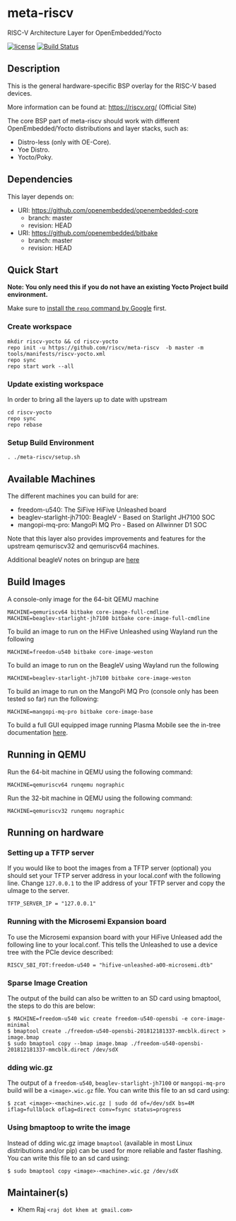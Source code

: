 # meta-riscv
RISC-V Architecture Layer for OpenEmbedded/Yocto

[![license](https://img.shields.io/github/license/mashape/apistatus.svg)](https://github.com/riscv/meta-riscv/blob/kraj/master/COPYRIGHT)
[![Build Status](https://travis-ci.org/riscv/meta-riscv.svg?branch=master)](https://travis-ci.org/riscv/meta-riscv)

## Description

This is the general hardware-specific BSP overlay for the RISC-V based devices.

More information can be found at: <https://riscv.org/> (Official Site)

The core BSP part of meta-riscv should work with different
OpenEmbedded/Yocto distributions and layer stacks, such as:

* Distro-less (only with OE-Core).
* Yoe Distro.
* Yocto/Poky.

## Dependencies

This layer depends on:

* URI: https://github.com/openembedded/openembedded-core
  * branch: master
  * revision: HEAD
* URI: https://github.com/openembedded/bitbake
  * branch: master
  * revision: HEAD

## Quick Start

**Note: You only need this if you do not have an existing Yocto Project build environment.**

Make sure to [install the `repo` command by Google](https://source.android.com/setup/downloading#installing-repo) first. 

### Create workspace
```text
mkdir riscv-yocto && cd riscv-yocto
repo init -u https://github.com/riscv/meta-riscv  -b master -m tools/manifests/riscv-yocto.xml
repo sync
repo start work --all
```
### Update existing workspace

In order to bring all the layers up to date with upstream

```text
cd riscv-yocto
repo sync
repo rebase
```

### Setup Build Environment
```text
. ./meta-riscv/setup.sh
```

## Available Machines

The different machines you can build for are:

* freedom-u540: The SiFive HiFive Unleashed board
* beaglev-starlight-jh7100: BeagleV - Based on Starlight JH7100 SOC
* mangopi-mq-pro: MangoPi MQ Pro - Based on Allwinner D1 SOC

Note that this layer also provides improvements and features for the
upstream qemuriscv32 and qemuriscv64 machines.

Additional beagleV notes on bringup are [here](https://github.com/riscv/meta-riscv/blob/master/docs/BeagleV.md)
## Build Images

A console-only image for the 64-bit QEMU machine
```text
MACHINE=qemuriscv64 bitbake core-image-full-cmdline
MACHINE=beaglev-starlight-jh7100 bitbake core-image-full-cmdline
```

To build an image to run on the HiFive Unleashed using Wayland run the following

```text
MACHINE=freedom-u540 bitbake core-image-weston
```

To build an image to run on the BeagleV using Wayland run the following
```text
MACHINE=beaglev-starlight-jh7100 bitbake core-image-weston
```

To build an image to run on the MangoPi MQ Pro (console only has been tested so far) run the following:
```text
MACHINE=mangopi-mq-pro bitbake core-image-base
```

To build a full GUI equipped image running Plasma Mobile see the in-tree documentation [here](https://github.com/riscv/meta-riscv/blob/master/docs/Plasma-Mobile-on-Unleashed.md).

## Running in QEMU

Run the 64-bit machine in QEMU using the following command:

```text
MACHINE=qemuriscv64 runqemu nographic
```

Run the 32-bit machine in QEMU using the following command:

```text
MACHINE=qemuriscv32 runqemu nographic
```

## Running on hardware

### Setting up a TFTP server

If you would like to boot the images from a TFTP server (optional) you should set your TFTP server address in your local.conf with the following line. Change ```127.0.0.1``` to the IP address of your TFTP server and copy the uImage to the server.

```text
TFTP_SERVER_IP = "127.0.0.1"
```

### Running with the Microsemi Expansion board

To use the Microsemi expansion board with your HiFive Unleased add the following line to your local.conf. This tells the Unleashed to use a device tree with the PCIe device described:

```text
RISCV_SBI_FDT:freedom-u540 = "hifive-unleashed-a00-microsemi.dtb"
```

### Sparse Image Creation

The output of the build can also be written to an SD card using bmaptool, the steps to do this are below:

```text
$ MACHINE=freedom-u540 wic create freedom-u540-opensbi -e core-image-minimal
$ bmaptool create ./freedom-u540-opensbi-201812181337-mmcblk.direct > image.bmap
$ sudo bmaptool copy --bmap image.bmap ./freedom-u540-opensbi-201812181337-mmcblk.direct /dev/sdX
```

### dding wic.gz

The output of a ```freedom-u540```, ```beaglev-starlight-jh7100``` or ```mangopi-mq-pro```  build will be a ```<image>.wic.gz``` file. You can write this file to an sd card using:

```text
$ zcat <image>-<machine>.wic.gz | sudo dd of=/dev/sdX bs=4M iflag=fullblock oflag=direct conv=fsync status=progress
```

### Using bmaptoop to write the image

Instead of dding wic.gz image ```bmaptool``` (available in most Linux distributions and/or pip)  can be used for more reliable and faster flashing. You can write this file to an sd card using:
```text
$ sudo bmaptool copy <image>-<machine>.wic.gz /dev/sdX
```

## Maintainer(s)

* Khem Raj `<raj dot khem at gmail.com>`
